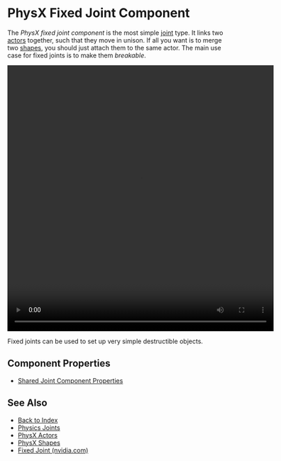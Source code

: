 # PhysX Fixed Joint Component

The *PhysX fixed joint component* is the most simple [joint](physx-joints.md) type. It links two [actors](../actors/physx-actors.md) together, such that they move in unison. If all you want is to merge two [shapes](../collision-shapes/physx-shapes.md), you should just attach them to the same actor. The main use case for fixed joints is to make them *breakable*.

<video src="media/fixed-joint.webm" width="600" height="600" autoplay loop></video>

Fixed joints can be used to set up very simple destructible objects.

## Component Properties

* [Shared Joint Component Properties](physx-joints.md#shared-joint-component-properties)

## See Also

* [Back to Index](../../index.md)
* [Physics Joints](physx-joints.md)
* [PhysX Actors](../actors/physx-actors.md)
* [PhysX Shapes](../collision-shapes/physx-shapes.md)
* [Fixed Joint (nvidia.com)](https://gameworksdocs.nvidia.com/PhysX/4.0/documentation/PhysXGuide/Manual/Joints.html#fixed-joint)